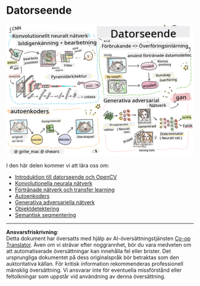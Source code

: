 <!--
CO_OP_TRANSLATOR_METADATA:
{
  "original_hash": "58a52f000089c1d8906a4daa4ab1169b",
  "translation_date": "2025-08-28T15:11:39+00:00",
  "source_file": "lessons/4-ComputerVision/README.md",
  "language_code": "sv"
}
-->
# Datorseende

![Sammanfattning av innehållet om datorseende i en skiss](../../../../translated_images/ai-computervision.6506ebebac3fbf76cdb78989d7d3dfea87e88285c0feaade53aa7804a22b248f.sv.png)

I den här delen kommer vi att lära oss om:

* [Introduktion till datorseende och OpenCV](06-IntroCV/README.md)
* [Konvolutionella neurala nätverk](07-ConvNets/README.md)
* [Förtränade nätverk och transfer learning](08-TransferLearning/README.md) 
* [Autoenkoders](09-Autoencoders/README.md)
* [Generativa adversariella nätverk](10-GANs/README.md)
* [Objektdetektering](11-ObjectDetection/README.md)
* [Semantisk segmentering](12-Segmentation/README.md)

---

**Ansvarsfriskrivning**:  
Detta dokument har översatts med hjälp av AI-översättningstjänsten [Co-op Translator](https://github.com/Azure/co-op-translator). Även om vi strävar efter noggrannhet, bör du vara medveten om att automatiserade översättningar kan innehålla fel eller brister. Det ursprungliga dokumentet på dess originalspråk bör betraktas som den auktoritativa källan. För kritisk information rekommenderas professionell mänsklig översättning. Vi ansvarar inte för eventuella missförstånd eller feltolkningar som uppstår vid användning av denna översättning.